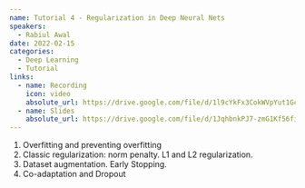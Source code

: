 ```yaml
---
name: Tutorial 4 - Regularization in Deep Neural Nets 
speakers:
  - Rabiul Awal 
date: 2022-02-15
categories:
  - Deep Learning
  - Tutorial
links:
  - name: Recording
    icon: video
    absolute_url: https://drive.google.com/file/d/1l9cYkFx3CokWVpYut1GcdJpON5VgWwQd/view?usp=sharing
  - name: Slides
    absolute_url: https://drive.google.com/file/d/1JqhbnkPJ7-zmG1Kf56finuOrPr3TJFnx/view?usp=sharing
---
```

1. Overfitting and preventing overfitting
2. Classic regularization: norm penalty. L1 and L2 regularization.
3. Dataset augmentation. Early Stopping.
4. Co-adaptation and Dropout
